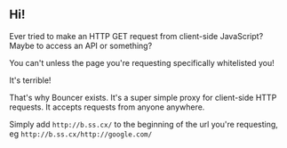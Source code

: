 ## Hi!

Ever tried to make an HTTP GET request from client-side JavaScript? Maybe to access an API or something?

You can't unless the page you're requesting specifically whitelisted you!

It's terrible!

That's why Bouncer exists. It's a super simple proxy for client-side HTTP requests. It accepts requests from anyone anywhere. 

Simply add `http://b.ss.cx/` to the beginning of the url you're requesting, eg `http://b.ss.cx/http://google.com/`